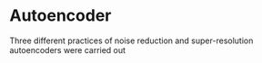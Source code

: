# Autoencoder
Three different practices of noise reduction and super-resolution autoencoders were carried out
